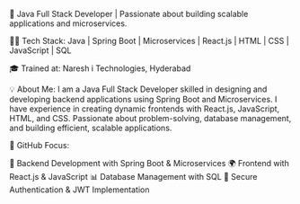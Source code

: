 🚀 Java Full Stack Developer | Passionate about building scalable applications and microservices.

👨‍💻 Tech Stack: Java | Spring Boot | Microservices | React.js | HTML | CSS | JavaScript | SQL

🎓 Trained at: Naresh i Technologies, Hyderabad

💡 About Me:
I am a Java Full Stack Developer skilled in designing and developing backend applications using Spring Boot and Microservices. I have experience in creating dynamic frontends with React.js, JavaScript, HTML, and CSS. Passionate about problem-solving, database management, and building efficient, scalable applications.

📌 GitHub Focus:

🚀 Backend Development with Spring Boot & Microservices
🌍 Frontend with React.js & JavaScript
📊 Database Management with SQL
🔐 Secure Authentication & JWT Implementation


<!---
Manikumar-kancharla/Manikumar-kancharla is a ✨ special ✨ repository because its `README.md` (this file) appears on your GitHub profile.
You can click the Preview link to take a look at your changes.
--->
